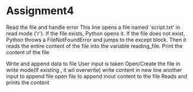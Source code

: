 # Assignment4
Read the file and handle error
This line opens a file named 'script.txt' in read mode ('r').
If the file exists, Python opens it.
If the file does not exist, Python throws a FileNotFoundError and jumps to the except block.
Then it reads the entire content of the file into the variable reading_file.
Print the content of the file

Write and append data to file
User input is taken
Open/Create the file in write mode(If existing , it wil overwrite)
write content in new line
another input to append file
open file to append
inout content to the file
Reads and prints the content
